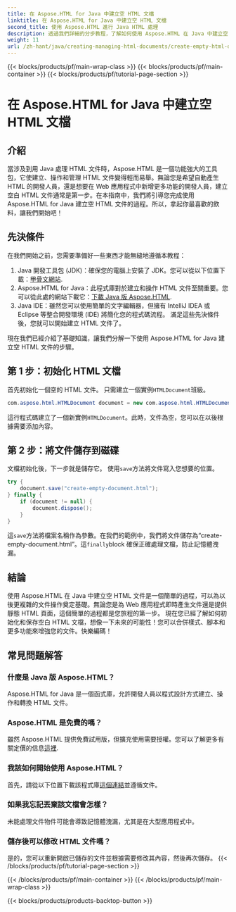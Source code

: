 ```yaml
---
title: 在 Aspose.HTML for Java 中建立空 HTML 文檔
linktitle: 在 Aspose.HTML for Java 中建立空 HTML 文檔
second_title: 使用 Aspose.HTML 進行 Java HTML 處理
description: 透過我們詳細的分步教程，了解如何使用 Aspose.HTML 在 Java 中建立空 HTML 文檔，非常適合各個層級的開發人員。
weight: 11
url: /zh-hant/java/creating-managing-html-documents/create-empty-html-documents/
---
```


{{< blocks/products/pf/main-wrap-class >}}
{{< blocks/products/pf/main-container >}}
{{< blocks/products/pf/tutorial-page-section >}}

# 在 Aspose.HTML for Java 中建立空 HTML 文檔

## 介紹
當涉及到用 Java 處理 HTML 文件時，Aspose.HTML 是一個功能強大的工具包，它使建立、操作和管理 HTML 文件變得輕而易舉。無論您是希望自動產生 HTML 的開發人員，還是想要在 Web 應用程式中新增更多功能的開發人員，建立空白 HTML 文件通常是第一步。在本指南中，我們將引導您完成使用 Aspose.HTML for Java 建立空 HTML 文件的過程。所以，拿起你最喜歡的飲料，讓我們開始吧！
## 先決條件
在我們開始之前，您需要準備好一些東西才能無縫地遵循本教程：
1.  Java 開發工具包 (JDK)：確保您的電腦上安裝了 JDK。您可以從以下位置下載：[甲骨文網站](https://www.oracle.com/java/technologies/javase-jdk11-downloads.html).
2. Aspose.HTML for Java：此程式庫對於建立和操作 HTML 文件至關重要。您可以從此處的網站下載它：[下載 Java 版 Aspose.HTML](https://releases.aspose.com/html/java/).
3. Java IDE：雖然您可以使用簡單的文字編輯器，但擁有 IntelliJ IDEA 或 Eclipse 等整合開發環境 (IDE) 將簡化您的程式碼流程。
滿足這些先決條件後，您就可以開始建立 HTML 文件了。

現在我們已經介紹了基礎知識，讓我們分解一下使用 Aspose.HTML for Java 建立空 HTML 文件的步驟。
## 第 1 步：初始化 HTML 文檔
首先初始化一個空的 HTML 文件。
只需建立一個實例`HTMLDocument`班級。
```java
com.aspose.html.HTMLDocument document = new com.aspose.html.HTMLDocument();
```
這行程式碼建立了一個新實例`HTMLDocument`。此時，文件為空，您可以在以後根據需要添加內容。
## 第 2 步：將文件儲存到磁碟
文檔初始化後，下一步就是儲存它。
使用`save`方法將文件寫入您想要的位置。
```java
try {
    document.save("create-empty-document.html");
} finally {
    if (document != null) {
        document.dispose();
    }
}
```
這`save`方法將檔案名稱作為參數。在我們的範例中，我們將文件儲存為“create-empty-document.html”。這`finally`block 確保正確處理文檔，防止記憶體洩漏。
## 結論
使用 Aspose.HTML 在 Java 中建立空 HTML 文件是一個簡單的過程，可以為以後更複雜的文件操作奠定基礎。無論您是為 Web 應用程式即時產生文件還是提供靜態 HTML 頁面，這個簡單的過程都是您旅程的第一步。 
現在您已經了解如何初始化和保存空白 HTML 文檔，想像一下未來的可能性！您可以合併樣式、腳本和更多功能來增強您的文件。快樂編碼！
## 常見問題解答
### 什麼是 Java 版 Aspose.HTML？
Aspose.HTML for Java 是一個函式庫，允許開發人員以程式設計方式建立、操作和轉換 HTML 文件。
### Aspose.HTML 是免費的嗎？
雖然 Aspose.HTML 提供免費試用版，但擴充使用需要授權。您可以了解更多有關定價的信息[這裡](https://purchase.aspose.com/buy).
### 我該如何開始使用 Aspose.HTML？
首先，請從以下位置下載該程式庫[這個連結](https://releases.aspose.com/html/java/)並遵循文件。
### 如果我忘記丟棄該文檔會怎樣？
未能處理文件物件可能會導致記憶體洩漏，尤其是在大型應用程式中。
### 儲存後可以修改 HTML 文件嗎？
是的，您可以重新開啟已儲存的文件並根據需要修改其內容，然後再次儲存。
{{< /blocks/products/pf/tutorial-page-section >}}

{{< /blocks/products/pf/main-container >}}
{{< /blocks/products/pf/main-wrap-class >}}

{{< blocks/products/products-backtop-button >}}
